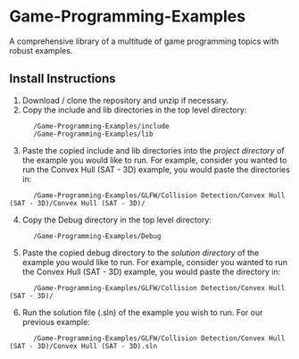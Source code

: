 # Game-Programming-Examples
A comprehensive library of a multitude of game programming topics with robust examples.
## Install Instructions
1. Download / clone the repository and unzip if necessary.
2. Copy the include and lib directories in the top level directory:

```
      /Game-Programming-Examples/include
      /Game-Programming-Examples/lib
```

3. Paste the copied include and lib directories into the *project directory* of the example you would like to run. For example, consider you wanted to run the Convex Hull (SAT - 3D) example, you would paste the directories in:

```
      /Game-Programming-Examples/GLFW/Collision Detection/Convex Hull (SAT - 3D)/Convex Hull (SAT - 3D)/
```

4. Copy the Debug directory in the top level directory:

```
      /Game-Programming-Examples/Debug
```

5. Paste the copied debug directory to the *solution directory* of the example you would like to run. For example, consider you wanted to run the Convex Hull (SAT - 3D) example, you would paste the directory in:

```
      /Game-Programming-Examples/GLFW/Collision Detection/Convex Hull (SAT - 3D)/
```

6. Run the solution file (.sln) of the example you wish to run. For our previous example:

```
      /Game-Programming-Examples/GLFW/Collision Detection/Convex Hull (SAT - 3D)/Convex Hull (SAT - 3D).sln
```
